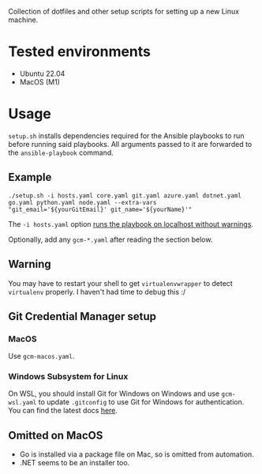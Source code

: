 Collection of dotfiles and other setup scripts for setting up a new Linux machine.

# Tested environments
- Ubuntu 22.04
- MacOS (M1)

# Usage
`setup.sh` installs dependencies required for the Ansible playbooks to run before running said playbooks. All arguments passed to it are forwarded to the `ansible-playbook` command.

## Example
```
./setup.sh -i hosts.yaml core.yaml git.yaml azure.yaml dotnet.yaml go.yaml python.yaml node.yaml --extra-vars "git_email='${yourGitEmail}' git_name='${yourName}'"
```
The `-i hosts.yaml` option [runs the playbook on localhost without warnings](https://github.com/ansible/ansible/issues/33132#issuecomment-363908285).

Optionally, add any `gcm-*.yaml` after reading the section below.

## Warning
You may have to restart your shell to get `virtualenvwrapper` to detect `virtualenv` properly. I haven't had time to debug this :/

## Git Credential Manager setup
### MacOS
Use `gcm-macos.yaml`.

### Windows Subsystem for Linux
On WSL, you should install Git for Windows on Windows and use `gcm-wsl.yaml` to update `.gitconfig` to use Git for Windows for authentication. You can find the latest docs [here](https://github.com/GitCredentialManager/git-credential-manager/blob/main/docs/wsl.md#windows-subsystem-for-linux-wsl).

## Omitted on MacOS
- Go is installed via a package file on Mac, so is omitted from automation.
- .NET seems to be an installer too.
